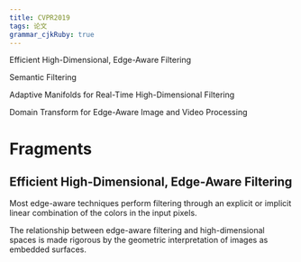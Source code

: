 ```yaml
---
title: CVPR2019
tags: 论文
grammar_cjkRuby: true
---
```


Efficient High-Dimensional, Edge-Aware Filtering

Semantic Filtering

Adaptive Manifolds for Real-Time High-Dimensional Filtering

Domain Transform for Edge-Aware Image and Video Processing




# Fragments

## Efficient High-Dimensional, Edge-Aware Filtering

Most edge-aware techniques perform filtering through an explicit or implicit linear combination of the colors in the input pixels.  

The relationship between edge-aware filtering and high-dimensional spaces is made rigorous by the geometric interpretation of images as embedded surfaces.